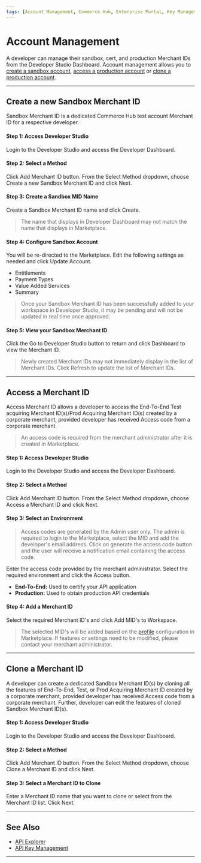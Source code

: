 ```yaml
---
tags: [Account Management, Commerce Hub, Enterprise Portal, Key Management, Certification]
---
```


# Account Management

A developer can manage their sandbox, cert, and production Merchant IDs from the Developer Studio Dashboard. Account management allows you to [create a sandbox account](#create-a-new-sandbox-merchant-id), [access a production account](#access-a-merchant-id) or [clone a production account](#clone-a-merchant-id).

---

## Create a new Sandbox Merchant ID

Sandbox Merchant ID is a dedicated Commerce Hub test account Merchant ID for a respective developer. 

#### Step 1: Access Developer Studio

Login to the Developer Studio and access the Developer Dashboard. 

#### Step 2: Select a Method

Click Add Merchant ID button. From the Select Method dropdown, choose Create a new Sandbox Merchant ID and click Next.

#### Step 3: Create a Sandbox MID Name

Create a Sandbox Merchant ID name and click Create. 

<!-- theme: info -->
> The name that displays in Developer Dashboard may not match the name that displays in Marketplace.

#### Step 4: Configure Sandbox Account

You will be re-directed to the Marketplace. Edit the following settings as needed and click Update Account.

- Entitlements
- Payment Types
- Value Added Services
- Summary

<!-- theme: info -->
> Once your Sandbox Merchant ID has been successfully added to your workspace in Developer Studio, it may be pending and will not be updated in real time once approved.


#### Step 5: View your Sandbox Merchant ID

Click the Go to Developer Studio button to return and click Dashboard to view the Merchant ID. 


<!-- theme: info -->
> Newly created Merchant IDs may not immediately display in the list of Merchant IDs. Click Refresh to update the list of Merchant IDs.

---

## Access a Merchant ID

Access Merchant ID allows a developer to access the End-To-End Test acquiring Merchant ID(s)/Prod Acquiring Merchant ID(s) created by a corporate merchant, provided developer has received Access code from a corporate merchant.

<!-- theme: warning -->
> An access code is required from the merchant administrator after it is created in Marketplace.

#### Step 1: Access Developer Studio

Login to the Developer Studio and access the Developer Dashboard. 


#### Step 2: Select a Method

Click Add Merchant ID button. From the Select Method dropdown, choose Access a Merchant ID and click Next.


#### Step 3: Select an Environment


<!-- theme: info -->
>Access codes are generated by the Admin user only. The admin is required to login to the Marketplace, select the MID and add the developer's email address. Click on generate the access code button and the user will receive a notification email containing the access code.


Enter the access code provided by the merchant administrator. Select the required environment and click the Access button.

- **End-To-End:** Used to certify your API application
- **Production:** Used to obtain production API credentials

#### Step 4: Add a Merchant ID

Select the required Merchant ID's and click Add MID's to Workspace.

<!-- theme: info -->
>The selected MID's will be added based on the [profile](?docs/Resources/Guides/Enterprise-Portal/Profiles.md) configuration in Marketplace. If features or settings need to be modified, please contact your merchant administrator. 

---

## Clone a Merchant ID

A developer can create a dedicated Sandbox Merchant ID(s) by cloning all the features of End-To-End, Test, or Prod Acquiring Merchant ID created by a corporate merchant, provided developer has received Access code from a corporate merchant. Further, developer can edit the features of cloned Sandbox Merchant ID(s).

#### Step 1: Access Developer Studio

Login to the Developer Studio and access the Developer Dashboard. 

#### Step 2: Select a Method

Click Add Merchant ID button. From the Select Method dropdown, choose Clone a Merchant ID and click Next.

#### Step 3: Select a Merchant ID to Clone

Enter a Merchant ID name that you want to clone or select from the Merchant ID list. Click Next. 

---

## See Also

- [API Explorer](../api/?type=post&path=/payments/v1/charges)
- [API Key Management](?path=docs/Resources/Guides/Dev-Studio/Key-Management.md)

<!---
- [Certification](?path=docs/Resources/Guides/Dev-Studio/Certification.md)
- [Transaction Verification](?path=docs/Resources/Guides/Dev-Studio/Transaction-Verification.md)
-->

--- 
